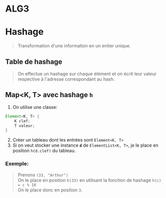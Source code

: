 # ALG3

# Hashage
> Transformation d'une information en un entier unique.

## Table de hashage

> On effectue un hashage sur chaque élément et on écrit leur valeur respective à l'adresse correspondant au hash.

## Map<K, T> avec hashage **`h`**

1. On utilise une classe:
```java
Element<K, T> {
    K clef;
    T valeur;
}
```
2. Créer un tableau dont les entrées sont `Element<K, T>`
3. Si on veut stocker une instance **`d`** de `ElementList<K, T>`, je le place en position `h(d.clef)` du tableau.

### Exemple:

> Prenons `(33, "Arthur")`<br>
On le place en position `h(33)` en utilisant la fonction de hashage `h(c) = c % 10`<br>
On le place donc en position `3`.<br>